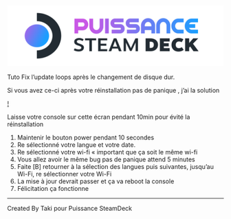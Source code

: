 [![](https://github.com/Gotcha007/steamdeck-configuration-ultime-windows11/blob/main/images/Psteam-deck-white-1-2-1-3.svg)](https://puissancesteamdeck.com/)

Tuto Fix l’update loops après le changement de disque dur.

Si vous avez ce-ci après votre réinstallation pas de panique , j’ai la solution

[!]([https://github.com/Gotcha007/steamdeck-configuration-ultime-windows11/blob/main/images/Psteam-deck-white-1-2-1-3.svg](https://cdn.discordapp.com/attachments/1001582672440737822/1060611837588152470/unbrick.jpg))

Laisse votre console sur cette écran pendant 10min pour évité la réinstallation

1. Maintenir le bouton power pendant 10 secondes
2. Re sélectionné votre langue et votre date.
3. Re sélectionné votre wi-fi « important que ça soit le même wi-fi
4. Vous allez avoir le même bug pas de panique attend 5 minutes
5. Faite [B] retourner à la sélection des langues puis suivantes, jusqu’au Wi-Fi, re sélectionner votre Wi-Fi
6. La mise à jour devrait passer et ça va reboot la console 
7. Félicitation ça fonctionne

***

Created By Taki pour Puissance  SteamDeck
